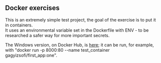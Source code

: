 <h2>Docker exercises</h2>

This is an extremely simple test project, the goal of the exercise is to put it in containers.
<br>
It uses an environmental variable set in the Dockerfile with ENV - to be researched a safer way for more important secrets.

The Windows version, on Docker Hub, is <a href=https://cloud.docker.com/repository/docker/gagyizsofi/first_app>here</a>; it can be run, for example, with "docker run -p 8000:80 --name test_container gagyizsofi/first_app:one".
